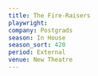```yaml
---
title: The Fire-Raisers
playwright:
company: Postgrads
season: In House
season_sort: 420
period: External
venue: New Theatre
---
```

